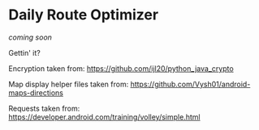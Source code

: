 # Daily Route Optimizer
*coming soon*



Gettin' it?




Encryption taken from: https://github.com/ijl20/python_java_crypto

Map display helper files taken from: https://github.com/Vysh01/android-maps-directions

Requests taken from: https://developer.android.com/training/volley/simple.html
